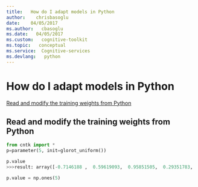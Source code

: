 ```yaml
---
title:   How do I adapt models in Python
author:    chrisbasoglu
date:    04/05/2017
ms.author:   cbasoglu
ms.date:   04/05/2017
ms.custom:   cognitive-toolkit
ms.topic:   conceptual
ms.service:  Cognitive-services
ms.devlang:   python
---
```


# How do I adapt models in Python

[Read and modify the training weights from Python](./How-do-I-Adapt-models-in-Python.md#read-and-modify-the-training-weights-from-python)

## Read and modify the training weights from Python

```python
from cntk import *
p=parameter(5, init=glorot_uniform())

p.value
>>>result: array([-0.7146188 ,  0.59619093,  0.95851505,  0.29351783,  0.13692594], dtype=float32)

p.value = np.ones(5)
```
